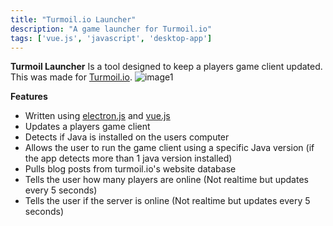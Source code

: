 ```yaml
---
title: "Turmoil.io Launcher"
description: "A game launcher for Turmoil.io"
tags: ['vue.js', 'javascript', 'desktop-app']
---
```


**Turmoil Launcher**
Is a tool designed to keep a players game client updated. This was made for [Turmoil.io](https://turmoil.io).
![image1](https://i.imgur.com/MYSngLc.png)

**Features**

* Written using [electron.js](https://www.electronjs.org/) and [vue.js](https://vuejs.org/)
* Updates a players game client
* Detects if Java is installed on the users computer
* Allows the user to run the game client using a specific Java version (if the app detects more than 1 java version installed)
* Pulls blog posts from turmoil.io's website database
* Tells the user how many players are online (Not realtime but updates every 5 seconds)
* Tells the user if the server is online (Not realtime but updates every 5 seconds)
